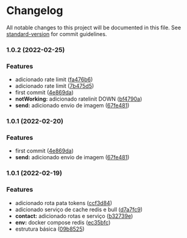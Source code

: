 # Changelog

All notable changes to this project will be documented in this file. See [standard-version](https://github.com/conventional-changelog/standard-version) for commit guidelines.

### 1.0.2 (2022-02-25)


### Features

* adicionado rate limit ([fa476b6](https://github.com/leguass7/guarita-whatsapp/commit/fa476b603474abde7fcae0456c17dffcd349b088))
* adicionado rate limit ([7b475d5](https://github.com/leguass7/guarita-whatsapp/commit/7b475d5a9de014f15cdaea70dad974893c494688))
* first commit ([4e869da](https://github.com/leguass7/guarita-whatsapp/commit/4e869da8750ba0eed4f34904e46515f0ea2a4930))
* **notWorking:** adicionado ratelinit DOWN ([bf4790a](https://github.com/leguass7/guarita-whatsapp/commit/bf4790a55ad849109b00f4ea377a23d34564996f))
* **send:** adicionado envio de imagem ([67fe481](https://github.com/leguass7/guarita-whatsapp/commit/67fe48123d78afc2633b35f0d4ab57ab7e8d360a))

### 1.0.1 (2022-02-20)


### Features

* first commit ([4e869da](https://github.com/leguass7/guarita-whatsapp/commit/4e869da8750ba0eed4f34904e46515f0ea2a4930))
* **send:** adicionado envio de imagem ([67fe481](https://github.com/leguass7/guarita-whatsapp/commit/67fe48123d78afc2633b35f0d4ab57ab7e8d360a))

### 1.0.1 (2022-02-19)


### Features

* adicionado rota pata tokens ([ccf3d84](https://github.com/leguass7/guarita-whatsapp/commit/ccf3d84b3b5e01dff1a183a7df4e6d4695f7a46c))
* adicionado serviço de cache redis e bull ([d7a7fc9](https://github.com/leguass7/guarita-whatsapp/commit/d7a7fc936b9a4f2587a1e22c592fdeb0383e5005))
* **contact:** adicionado rotas e serviço ([b32739e](https://github.com/leguass7/guarita-whatsapp/commit/b32739e79a96d2766e6371403ad29c9c6343be95))
* **env:** docker compose redis ([ec35bfc](https://github.com/leguass7/guarita-whatsapp/commit/ec35bfc2a1b6112d763f46762f210c2185016b8e))
* estrutura básica ([09b8525](https://github.com/leguass7/guarita-whatsapp/commit/09b8525b80fb784c741573ef76266824315901cc))
